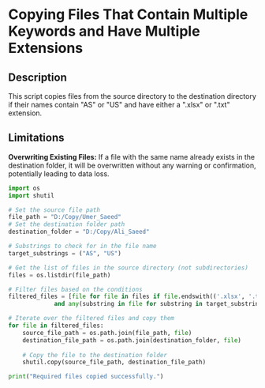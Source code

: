 # Copying Files That Contain Multiple Keywords and Have Multiple Extensions

## Description

This script copies files from the source directory to the destination directory if their names contain "AS" or "US" and have either a ".xlsx" or ".txt" extension.

## Limitations

**Overwriting Existing Files:** If a file with the same name already exists in the destination folder, it will be overwritten without any warning or confirmation, potentially leading to data loss.


```python
import os
import shutil

# Set the source file path
file_path = "D:/Copy/Umer_Saeed"
# Set the destination folder path
destination_folder = "D:/Copy/Ali_Saeed"

# Substrings to check for in the file name
target_substrings = ("AS", "US")

# Get the list of files in the source directory (not subdirectories)
files = os.listdir(file_path)

# Filter files based on the conditions
filtered_files = [file for file in files if file.endswith(('.xlsx', '.txt'))\
             and any(substring in file for substring in target_substrings)]

# Iterate over the filtered files and copy them
for file in filtered_files:
    source_file_path = os.path.join(file_path, file)
    destination_file_path = os.path.join(destination_folder, file)
    
    # Copy the file to the destination folder
    shutil.copy(source_file_path, destination_file_path)

print("Required files copied successfully.")

```
